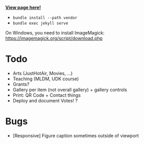 [**View page here!**](https://raphaelmenges.github.io)

- `bundle install --path vendor`
- `bundle exec jekyll serve`

On Windows, you need to install ImageMagick: https://imagemagick.org/script/download.php

# Todo
- Arts (JustHotAir, Movies, ...)
- Teaching (MLDM, UDK course)
- Grants?
- Gallery per item (not overall gallery) + gallery controls
- Print: QR Code + Contact things
- Deploy and document Votes! ?

# Bugs
- [Responsive] Figure caption sometimes outside of viewport
